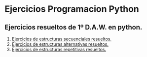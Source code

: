 # Ejercicios Programacion Python

## Ejercicios resueltos de 1º D.A.W. en python.

1. [Ejercicios de estructuras secuenciales resueltos.](./EstructurasSecuencialesPython/README.md)
1. [Ejercicios de estructuras alternativas resueltos.](./EjerciciosAlternativasPython/README.md)
1. [Ejercicios de estructuras repetitivas resueltos.](./EstructurasRepetitivasPython/README.md)